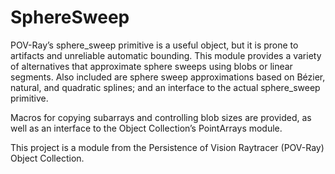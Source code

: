 # SphereSweep
POV-Ray’s sphere_sweep primitive is a useful object, but it is prone to artifacts and unreliable automatic bounding. This module provides a variety of alternatives that approximate sphere sweeps using blobs or linear segments. Also included are sphere sweep approximations based on Bézier, natural, and quadratic splines; and an interface to the actual sphere_sweep primitive.

Macros for copying subarrays and controlling blob sizes are provided, as well as an interface to the Object Collection’s PointArrays module.

This project is a module from the Persistence of Vision Raytracer (POV-Ray) Object Collection.

